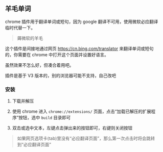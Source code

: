 羊毛单词
--------

chrome 插件用于翻译单词或短句，因为 google 翻译不可用，使用微软必应翻译临时代替一下。

> 薅微软的羊毛

这个插件是间接地通过网页 <https://cn.bing.com/translator> 来翻译单词或短句的，你需要在 chrome 中打开这个页面并设置好语言。

虽然效果不怎么好，但凑合着用吧。

插件是基于 V3 版本的，别的浏览器可能不支持，自己改吧

### 安装

1. 下载并解压

2. 使用 chrome 进入 `chrome://extensions/` 页面，点击“加载已解压的扩展程序”按钮，选中 `build` 目录即可

3. 双击或选中文本，左键点击弹出来的按钮即可，右键则关闭按钮

  > 如果网页选项卡(tab)里没有“必应翻译页面”，那么第一次点击时将会跳转到“必应翻译页面”

